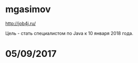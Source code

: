 # mgasimov
http://job4j.ru/

Цель - стать специалистом по Java к 10 января 2018 года.

# 05/09/2017
